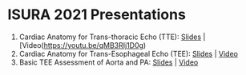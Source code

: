 # ISURA 2021 Presentations
1. Cardiac Anatomy for Trans-thoracic Echo (TTE): [Slides](https://docs.google.com/presentation/d/16mFz4MRKXNEkievFiTKLd2kb8yLe32Jp40ejcJYQGQQ/edit?usp=sharing) | [Video(https://youtu.be/qMB3RIj1D0g)
2. Cardiac Anatomy for Trans-Esophageal Echo (TEE): [Slides](https://docs.google.com/presentation/d/1oBC0WLuZkTVMv7xzkz-7ffLKlwerFmKdi7TpwP-dRzw/edit?usp=sharing) | [Video](https://youtu.be/-7xp_eJXZuA)
3. Basic TEE Assessment of Aorta and PA: [Slides](https://docs.google.com/presentation/d/1DAYwTNsCsKugkFscP9W4wyyQ0ToAa19iV5ZK_jJnffM/edit?usp=sharing) | [Video](https://youtu.be/ZkMXqCDMrEg)
